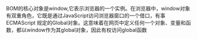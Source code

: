 BOM的核心对象是window,它表示浏览器的一个实例。在浏览器中，window对象有双重角色，它既是通过JavaScript访问浏览器窗口的一个借口，有事ECMAScript 规定的Global对象。这意味着在网页中定义任何一个对象、变量和函数，都以window作为其global对象，因此有权访问global函数

